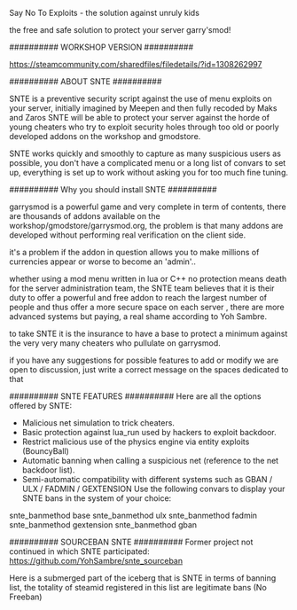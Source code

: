 Say No To Exploits - the solution against unruly kids

the free and safe solution to protect your server garry'smod!

##########
WORKSHOP VERSION
##########

https://steamcommunity.com/sharedfiles/filedetails/?id=1308262997

##########
ABOUT SNTE
##########

SNTE is a preventive security script against the use of menu exploits on your server, initially imagined by Meepen and then fully recoded by Maks and Zaros SNTE will be able to protect your server against the horde of young cheaters who try to exploit security holes through too old or poorly developed addons on the workshop and gmodstore.

SNTE works quickly and smoothly to capture as many suspicious users as possible, you don't have a complicated menu or a long list of convars to set up, everything is set up to work without asking you for too much fine tuning.

##########
Why you should install SNTE
##########

garrysmod is a powerful game and very complete in term of contents, there are thousands of addons available on the workshop/gmodstore/garrysmod.org, the problem is that many addons are developed without performing real verification on the client side.

it's a problem if the addon in question allows you to make millions of currencies appear or worse to become an 'admin'..

whether using a mod menu written in lua or C++ no protection means death for the server administration team, the SNTE team believes that it is their duty to offer a powerful and free addon to reach the largest number of people and thus offer a more secure space on each server , there are more advanced systems but paying, a real shame according to Yoh Sambre.

to take SNTE it is the insurance to have a base to protect a minimum against the very very many cheaters who pullulate on garrysmod.

if you have any suggestions for possible features to add or modify we are open to discussion, just write a correct message on the spaces dedicated to that

##########
SNTE FEATURES
##########
Here are all the options offered by SNTE:

- Malicious net simulation to trick cheaters.
- Basic protection against lua_run used by hackers to exploit backdoor.
- Restrict malicious use of the physics engine via entity exploits (BouncyBall)
- Automatic banning when calling a suspicious net (reference to the net backdoor list).
- Semi-automatic compatibility with different systems such as GBAN / ULX / FADMIN / GEXTENSION
Use the following convars to display your SNTE bans in the system of your choice:

snte_banmethod base
snte_banmethod ulx
snte_banmethod fadmin
snte_banmethod gextension
snte_banmethod gban

##########
SOURCEBAN SNTE
##########
Former project not continued in which SNTE participated:
https://github.com/YohSambre/snte_sourceban

Here is a submerged part of the iceberg that is SNTE in terms of banning list, the totality of steamid registered in this list are legitimate bans (No Freeban)
